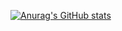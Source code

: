 [![Anurag's GitHub stats](https://github-readme-stats.vercel.app/api?username=erickramosxp)](https://github.com/anuraghazra/github-readme-stats)
